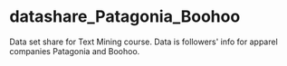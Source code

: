 # datashare_Patagonia_Boohoo
Data set share for Text Mining course. Data is followers' info for apparel companies Patagonia and Boohoo.

